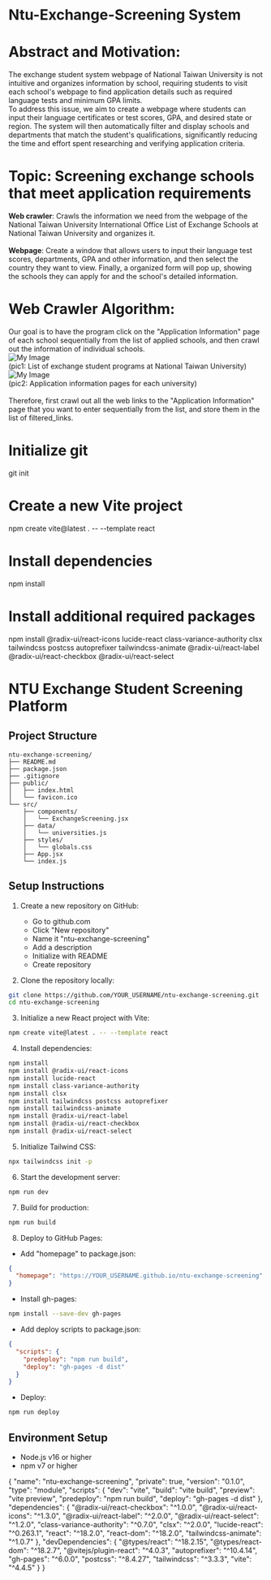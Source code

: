 # Ntu-Exchange-Screening System
# __Abstract and Motivation__:
The exchange student system webpage of National Taiwan University is not intuitive and organizes information by school, requiring students to visit each school's webpage to find application details such as required language tests and minimum GPA limits.<br>
To address this issue, we aim to create a webpage where students can input their language certificates or test scores, GPA, and desired state or region. The system will then automatically filter and display schools and departments that match the student's qualifications, significantly reducing the time and effort spent researching and verifying application criteria.
# Topic: Screening exchange schools that meet application requirements
__Web crawler__: Crawls the information we need from the webpage of the National Taiwan University International Office List of Exchange Schools at National Taiwan University and organizes it.<br> <br>
__Webpage__: Create a window that allows users to input their language test scores, departments, GPA and other information, and then select the country they want to view. Finally, a organized form will pop up, showing the schools they can apply for and the school's detailed information.

# Web Crawler Algorithm:
Our goal is to have the program click on the "Application Information" page of each school sequentially from the list of applied schools, and then crawl out the information of individual schools.<br>
![My Image](pic1.JPEG)<br>
(pic1: List of exchange student programs at National Taiwan University)
![My Image](pic2.jpeg)<br>
(pic2: Application information pages for each university)<br>
 <br>
Therefore, first crawl out all the web links to the "Application Information" page that you want to enter sequentially from the list, and store them in the list of filtered_links.
# Initialize git
git init

# Create a new Vite project
npm create vite@latest . -- --template react

# Install dependencies
npm install

# Install additional required packages
npm install @radix-ui/react-icons lucide-react class-variance-authority clsx tailwindcss postcss autoprefixer tailwindcss-animate @radix-ui/react-label @radix-ui/react-checkbox @radix-ui/react-select
# NTU Exchange Student Screening Platform

## Project Structure
```
ntu-exchange-screening/
├── README.md
├── package.json
├── .gitignore
├── public/
│   ├── index.html
│   └── favicon.ico
└── src/
    ├── components/
    │   └── ExchangeScreening.jsx
    ├── data/
    │   └── universities.js
    ├── styles/
    │   └── globals.css
    ├── App.jsx
    └── index.js
```

## Setup Instructions

1. Create a new repository on GitHub:
   - Go to github.com
   - Click "New repository"
   - Name it "ntu-exchange-screening"
   - Add a description
   - Initialize with README
   - Create repository

2. Clone the repository locally:
```bash
git clone https://github.com/YOUR_USERNAME/ntu-exchange-screening.git
cd ntu-exchange-screening
```

3. Initialize a new React project with Vite:
```bash
npm create vite@latest . -- --template react
```

4. Install dependencies:
```bash
npm install
npm install @radix-ui/react-icons
npm install lucide-react
npm install class-variance-authority
npm install clsx
npm install tailwindcss postcss autoprefixer
npm install tailwindcss-animate
npm install @radix-ui/react-label
npm install @radix-ui/react-checkbox
npm install @radix-ui/react-select
```

5. Initialize Tailwind CSS:
```bash
npx tailwindcss init -p
```

6. Start the development server:
```bash
npm run dev
```

7. Build for production:
```bash
npm run build
```

8. Deploy to GitHub Pages:
- Add "homepage" to package.json:
```json
{
  "homepage": "https://YOUR_USERNAME.github.io/ntu-exchange-screening"
}
```
- Install gh-pages:
```bash
npm install --save-dev gh-pages
```
- Add deploy scripts to package.json:
```json
{
  "scripts": {
    "predeploy": "npm run build",
    "deploy": "gh-pages -d dist"
  }
}
```
- Deploy:
```bash
npm run deploy
```

## Environment Setup
- Node.js v16 or higher
- npm v7 or higher

{
  "name": "ntu-exchange-screening",
  "private": true,
  "version": "0.1.0",
  "type": "module",
  "scripts": {
    "dev": "vite",
    "build": "vite build",
    "preview": "vite preview",
    "predeploy": "npm run build",
    "deploy": "gh-pages -d dist"
  },
  "dependencies": {
    "@radix-ui/react-checkbox": "^1.0.0",
    "@radix-ui/react-icons": "^1.3.0",
    "@radix-ui/react-label": "^2.0.0",
    "@radix-ui/react-select": "^1.2.0",
    "class-variance-authority": "^0.7.0",
    "clsx": "^2.0.0",
    "lucide-react": "^0.263.1",
    "react": "^18.2.0",
    "react-dom": "^18.2.0",
    "tailwindcss-animate": "^1.0.7"
  },
  "devDependencies": {
    "@types/react": "^18.2.15",
    "@types/react-dom": "^18.2.7",
    "@vitejs/plugin-react": "^4.0.3",
    "autoprefixer": "^10.4.14",
    "gh-pages": "^6.0.0",
    "postcss": "^8.4.27",
    "tailwindcss": "^3.3.3",
    "vite": "^4.4.5"
  }
}
